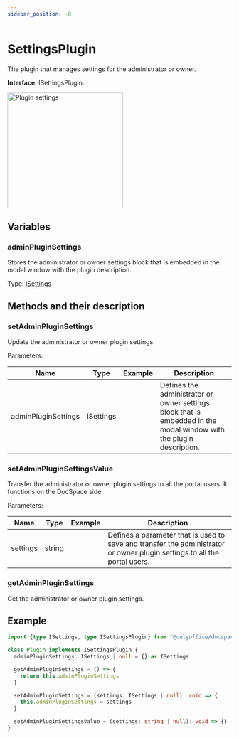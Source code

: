 ```yaml
---
sidebar_position: -8
---
```


# SettingsPlugin

The plugin that manages settings for the administrator or owner.

**Interface**: ISettingsPlugin.

<img alt="Plugin settings" src="/assets/images/docspace/settings-block.png" width="260px" />

## Variables

### adminPluginSettings

Stores the administrator or owner settings block that is embedded in the modal window with the plugin description.

Type: [ISettings](https://github.com/ONLYOFFICE/docspace-plugin-sdk/blob/master/src/interfaces/settings/ISettings.ts)

## Methods and their description

### setAdminPluginSettings

Update the administrator or owner plugin settings.

Parameters:

| Name                | Type      | Example | Description                                                                                                         |
| ------------------- | --------- | ------- | ------------------------------------------------------------------------------------------------------------------- |
| adminPluginSettings | ISettings |         | Defines the administrator or owner settings block that is embedded in the modal window with the plugin description. |

### setAdminPluginSettingsValue

Transfer the administrator or owner plugin settings to all the portal users. It functions on the DocSpace side.

Parameters:

| Name     | Type   | Example | Description                                                                                                               |
| -------- | ------ | ------- | ------------------------------------------------------------------------------------------------------------------------- |
| settings | string |         | Defines a parameter that is used to save and transfer the administrator or owner plugin settings to all the portal users. |

### getAdminPluginSettings

Get the administrator or owner plugin settings.

## Example

``` ts
import {type ISettings, type ISettingsPlugin} from "@onlyoffice/docspace-plugin-sdk"

class Plugin implements ISettingsPlugin {
  adminPluginSettings: ISettings | null = {} as ISettings

  getAdminPluginSettings = () => {
    return this.adminPluginSettings
  }

  setAdminPluginSettings = (settings: ISettings | null): void => {
    this.adminPluginSettings = settings
  }

  setAdminPluginSettingsValue = (settings: string | null): void => {}
}
```
